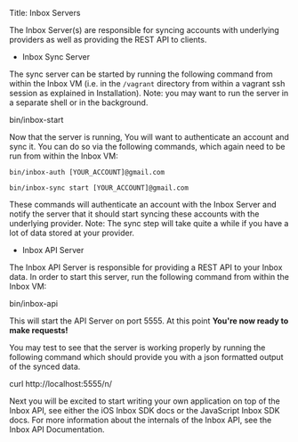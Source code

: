 Title:   Inbox Servers

The Inbox Server(s) are responsible for syncing accounts with underlying
providers as well as providing the REST API to clients.

* Inbox Sync Server

The sync server can be started by running the following command from within the
Inbox VM (i.e. in the `/vagrant` directory from within a vagrant ssh session as
explained in Installation). Note: you may want to run the server in a separate
shell or in the background.

   bin/inbox-start

Now that the server is running, You will want to authenticate an account and
sync it.  You can do so via the following commands, which again need to be run
from within the Inbox VM:


    bin/inbox-auth [YOUR_ACCOUNT]@gmail.com

    bin/inbox-sync start [YOUR_ACCOUNT]@gmail.com

These commands will authenticate an account with the Inbox Server and notify
the server that it should start syncing these accounts with the underlying
provider. Note: The sync step will take quite a while if you have a lot
of data stored at your provider.

* Inbox API Server

The Inbox API Server is responsible for providing a REST API to your Inbox
data. In order to start this server, run the following command from within the
Inbox VM:

   bin/inbox-api

This will start the API Server on port 5555. At this point **You're now ready
to make requests!**

You may test to see that the server is working properly by running the
following command which should provide you with a json formatted output
of the synced data.

   curl http://localhost:5555/n/

Next you will be excited to start writing your own application on top of the Inbox API,
see either the iOS Inbox SDK docs or the JavaScript Inbox SDK docs. For more information
about the internals of the Inbox API, see the Inbox API Documentation.

